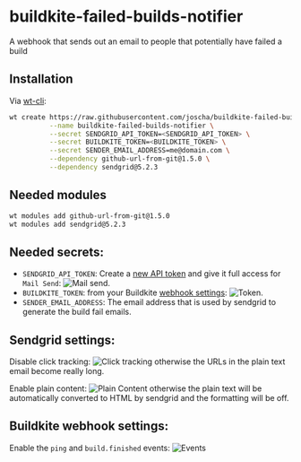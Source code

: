 # buildkite-failed-builds-notifier
A webhook that sends out an email to people that potentially have failed a build

## Installation
Via [wt-cli](https://github.com/auth0/wt-cli):

```sh
wt create https://raw.githubusercontent.com/joscha/buildkite-failed-builds-notifier/master/failed-builds-notification.js \
          --name buildkite-failed-builds-notifier \
          --secret SENDGRID_API_TOKEN=<SENDGRID_API_TOKEN> \
          --secret BUILDKITE_TOKEN=<BUILDKITE_TOKEN> \
          --secret SENDER_EMAIL_ADDRESS=me@domain.com \
          --dependency github-url-from-git@1.5.0 \
          --dependency sendgrid@5.2.3
```


## Needed modules
```sh
wt modules add github-url-from-git@1.5.0
wt modules add sendgrid@5.2.3
```

## Needed secrets:
* `SENDGRID_API_TOKEN`: Create a [new API token](https://app.sendgrid.com/settings/api_keys) and give it full access for `Mail Send`: ![Mail send](https://www.evernote.com/l/AAUYmBRDNGlBC49CptIHh23AKDcNNyEuECQ).
* `BUILDKITE_TOKEN`: from your Buildkite [webhook settings](https://buildkite.com/organizations/your-org/services/webhook/new):
![Token](https://www.evernote.com/shard/s5/sh/90cdaa51-1228-4fde-9946-d8528d667068/f525470a8a87aa67/res/fabcaa5f-3130-4458-b93f-9621f2480e24/skitch.png).
* `SENDER_EMAIL_ADDRESS`: The email address that is used by sendgrid to generate the build fail emails.


## Sendgrid settings:

Disable click tracking:
![Click tracking](https://www.evernote.com/shard/s5/sh/b9c38491-b076-4a19-8957-442d68ec5a7f/631fd8ed08c085ff/res/65be894a-7e1f-4f48-925a-8687e78b99fb/skitch.png)
otherwise the URLs in the plain text email become really long.

Enable plain content:
![Plain Content](https://www.evernote.com/shard/s5/sh/3bc8c825-b307-41d8-8c98-ffe82a735b29/6d1a8794ea5158c5/res/c58ef61f-739a-4c96-92d5-5eaffd902eb4/skitch.png) otherwise the plain text will be automatically converted to HTML by sendgrid and the formatting will be off.

## Buildkite webhook settings:

Enable the `ping` and `build.finished` events:
![Events](https://www.evernote.com/shard/s5/sh/1b02a9be-c6f2-42ab-9055-bc3d1a29e605/5881436703a458d2/res/800e9d0a-6599-4ba0-8195-4c3e9bff735a/skitch.png)
